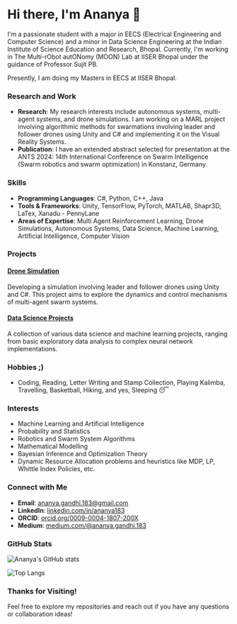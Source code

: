 # Hi there, I'm Ananya 👋

<!--![Ananya's Avatar](https://avatars.githubusercontent.com/u/107414694?v=4)-->

I'm a passionate student with a major in EECS (Electrical Engineering and Computer Science) and a minor in Data Science Engineering at the Indian Institute of Science Education and Research, Bhopal. Currently, I'm working in The Multi-rObot autONomy (MOON) Lab at IISER Bhopal under the guidance of Professor Sujit PB.

Presently, I am doing my Masters in EECS at IISER Bhopal.

### Research and Work

- **Research**: My research interests include autonomous systems, multi-agent systems, and drone simulations. I am working on a MARL project involving algorithmic methods for swarmations involving leader and follower drones using Unity and C# and implementing it on the Visual Reality Systems.
- **Publication**: I have an extended abstract selected for presentation at the ANTS 2024: 14th International Conference on Swarm Intelligence (Swarm robotics and swarm optimization) in Konstanz, Germany.

### Skills

- **Programming Languages**: C#, Python, C++, Java
- **Tools & Frameworks**: Unity, TensorFlow, PyTorch, MATLAB, Shapr3D, LaTex, Xanadu - PennyLane
- **Areas of Expertise**: Multi Agent Reinforcement Learning, Drone Simulations, Autonomous Systems, Data Science, Machine Learning, Artificial Intelligence, Computer Vision

### Projects

#### [Drone Simulation](https://github.com/ananya183/drone-simulation)
Developing a simulation involving leader and follower drones using Unity and C#. This project aims to explore the dynamics and control mechanisms of multi-agent swarm systems.

#### [Data Science Projects](https://github.com/ananya183/data-science-projects)
A collection of various data science and machine learning projects, ranging from basic exploratory data analysis to complex neural network implementations.

### Hobbies ;)

- Coding, Reading, Letter Writing and Stamp Collection, Playing Kalimba, Travelling, Basketball, Hiking, and yes, Sleeping 😴

### Interests

- Machine Learning and Artificial Intelligence
- Probability and Statistics
- Robotics and Swarm System Algorithms
- Mathematical Modelling
- Bayesian Inference and Optimization Theory
- Dynamic Resource Allocation problems and heuristics like MDP, LP, Whittle Index Policies, etc.


### Connect with Me

- **Email**: [ananya.gandhi.183@gmail.com](mailto:ananya.gandhi.183@gmail.com) 
- **LinkedIn**: [linkedin.com/in/ananya183](https://www.linkedin.com/in/ananya183)
- **ORCID**: [orcid.org/0009-0004-1807-200X](https://orcid.org/0009-0004-1807-200X)
- **Medium**: [medium.com/@ananya.gandhi.183](https://medium.com/@ananya.gandhi.183)

### GitHub Stats

![Ananya's GitHub stats](https://github-readme-stats.vercel.app/api?username=ananya183&show_icons=true&theme=radical)

![Top Langs](https://github-readme-stats.vercel.app/api/top-langs/?username=ananya183&layout=compact&theme=radical)

### Thanks for Visiting!

Feel free to explore my repositories and reach out if you have any questions or collaboration ideas!


<!--
**ananya183/ananya183** is a ✨ _special_ ✨ repository because its `README.md` (this file) appears on your GitHub profile.

Here are some ideas to get you started:

- 🔭 I’m currently working on ...
- 🌱 I’m currently learning ...
- 👯 I’m looking to collaborate on ...
- 🤔 I’m looking for help with ...
- 💬 Ask me about ...
- 📫 How to reach me: ...
- 😄 Pronouns: ...
- ⚡ Fun fact: ...
-->
